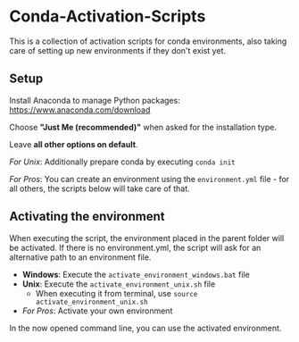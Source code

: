 # Conda-Activation-Scripts

This is a collection of activation scripts for conda environments, also taking care of setting up new environments
if they don't exist yet. 

## Setup

Install Anaconda to manage Python packages:
https://www.anaconda.com/download

Choose **"Just Me (recommended)"** when asked for the installation type.

Leave **all other options on default**.

_For Unix_: Additionally prepare conda by executing ```conda init```

_For Pros_: You can create an environment using the `environment.yml` file - for all others, 
the scripts below will take care of that.

## Activating the environment

When executing the script, the environment placed in the parent folder will be activated. If there is no
environment.yml, the script will ask for an alternative path to an environment file. 

- **Windows**: Execute the `activate_environment_windows.bat` file
- **Unix**: Execute the `activate_environment_unix.sh` file
  - When executing it from terminal, use ```source activate_environment_unix.sh```
- _For Pros_: Activate your own environment

In the now opened command line, you can use the activated environment.
